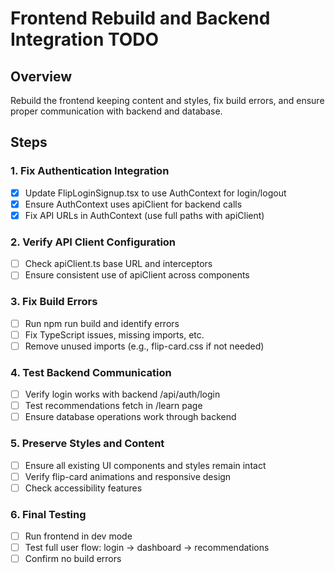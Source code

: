 # Frontend Rebuild and Backend Integration TODO

## Overview
Rebuild the frontend keeping content and styles, fix build errors, and ensure proper communication with backend and database.

## Steps

### 1. Fix Authentication Integration
- [x] Update FlipLoginSignup.tsx to use AuthContext for login/logout
- [x] Ensure AuthContext uses apiClient for backend calls
- [x] Fix API URLs in AuthContext (use full paths with apiClient)

### 2. Verify API Client Configuration
- [ ] Check apiClient.ts base URL and interceptors
- [ ] Ensure consistent use of apiClient across components

### 3. Fix Build Errors
- [ ] Run npm run build and identify errors
- [ ] Fix TypeScript issues, missing imports, etc.
- [ ] Remove unused imports (e.g., flip-card.css if not needed)

### 4. Test Backend Communication
- [ ] Verify login works with backend /api/auth/login
- [ ] Test recommendations fetch in /learn page
- [ ] Ensure database operations work through backend

### 5. Preserve Styles and Content
- [ ] Ensure all existing UI components and styles remain intact
- [ ] Verify flip-card animations and responsive design
- [ ] Check accessibility features

### 6. Final Testing
- [ ] Run frontend in dev mode
- [ ] Test full user flow: login -> dashboard -> recommendations
- [ ] Confirm no build errors
